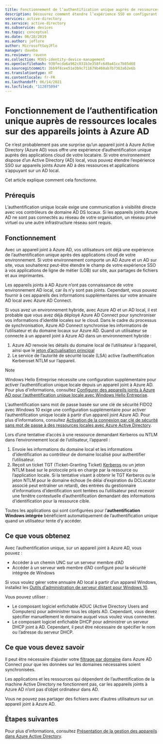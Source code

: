 ```yaml
---
title: Fonctionnement de l’authentification unique auprès de ressources locales sur des appareils joints à Azure AD | Microsoft Docs
description: Découvrez comment étendre l’expérience SSO en configurant des appareils hybrides joints à Azure Active Directory.
services: active-directory
ms.service: active-directory
ms.subservice: devices
ms.topic: conceptual
ms.date: 06/28/2019
ms.author: joflore
author: MicrosoftGuyJFlo
manager: daveba
ms.reviewer: ravenn
ms.collection: M365-identity-device-management
ms.openlocfilehash: 930fecda6a962c031b3e358fc640a41cc7b85d68
ms.sourcegitcommit: 3bb9f8cee51e3b9c711679b460ab7b7363a62e6b
ms.translationtype: HT
ms.contentlocale: fr-FR
ms.lasthandoff: 06/14/2021
ms.locfileid: "112075094"
---
```

# <a name="how-sso-to-on-premises-resources-works-on-azure-ad-joined-devices"></a>Fonctionnement de l’authentification unique auprès de ressources locales sur des appareils joints à Azure AD

Ce n’est probablement pas une surprise qu’un appareil joint à Azure Active Directory (Azure AD) vous offre une expérience d’authentification unique auprès des applications cloud de votre locataire. Si votre environnement dispose d’un Active Directory (AD) local, vous pouvez étendre l’expérience SSO sur appareils joints Azure AD à des ressources et applications s’appuyant sur un AD local. 

Cet article explique comment cela fonctionne.

## <a name="prerequisites"></a>Prérequis

L’authentification unique locale exige une communication à visibilité directe avec vos contrôleurs de domaine AD DS locaux. Si les appareils joints Azure AD ne sont pas connectés au réseau de votre organisation, un réseau privé virtuel ou une autre infrastructure réseau sont requis. 

## <a name="how-it-works"></a>Fonctionnement 

Avec un appareil joint à Azure AD, vos utilisateurs ont déjà une expérience de l’authentification unique après des applications cloud de votre environnement. Si votre environnement comporte un AD Azure et un AD sur site, vous souhaiterez peut-être étendre le champ de votre expérience SSO à vos applications de ligne de métier (LOB) sur site, aux partages de fichiers et aux imprimantes.

Les appareils joints à AD Azure n’ont pas connaissance de votre environnement AD local, car ils n’y sont pas joints. Cependant, vous pouvez fournir à ces appareils des informations supplémentaires sur votre annuaire AD local avec Azure AD Connect.

Si vous avez un environnement hybride, avec Azure AD et un AD local, il est probable que vous avez déjà déployé Azure AD Connect pour synchroniser vos informations d’identité locales sur le cloud. Dans le cadre du processus de synchronisation, Azure AD Connect synchronise les informations de l’utilisateur et du domaine locaux sur Azure AD. Quand un utilisateur se connecte à un appareil joint à Azure AD dans un environnement hybride :

1. Azure AD renvoie les détails du domaine local de l’utilisateur à l’appareil, ainsi que le [jeton d’actualisation principal](concept-primary-refresh-token.md)
1. Le service de l’autorité de sécurité locale (LSA) active l’authentification Kerberoset NTLM sur l’appareil.

>[!NOTE]
> Windows Hello Entreprise nécessite une configuration supplémentaire pour activer l’authentification unique locale depuis un appareil joint à Azure AD. Pour plus d’informations, consultez [Configurer des appareils joints à Azure AD pour l’authentification unique locale avec Windows Hello Entreprise](/windows/security/identity-protection/hello-for-business/hello-hybrid-aadj-sso-base). 
>
> L’authentification sans mot de passe basée sur une clé de sécurité FIDO2 avec Windows 10 exige une configuration supplémentaire pour activer l’authentification unique locale à partir d’un appareil joint Azure AD. Pour plus d’informations, consultez [Activation de la connexion par clé de sécurité sans mot de passe à des ressources locales avec Azure Active Directory](/azure/active-directory/authentication/howto-authentication-passwordless-security-key-on-premises). 

Lors d’une tentative d’accès à une ressource demandant Kerberos ou NTLM dans l’environnement local de l’utilisateur, l’appareil :

1. Envoie les informations du domaine local et les informations d’identification au contrôleur de domaine localisé pour authentifier l’utilisateur.
1. Reçoit un ticket TGT (Ticket-Granting Ticket) [Kerberos](/windows/desktop/secauthn/ticket-granting-tickets) ou un jeton NTLM basé sur le protocole pris en charge par la ressource ou l’application locale. Si la tentative visant à obtenir le TGT Kerberos ou le jeton NTLM pour le domaine échoue (le délai d’expiration du DCLocator associé peut entraîner un retard), des entrées du gestionnaire d’informations d’identification sont tentées ou l’utilisateur peut recevoir une fenêtre contextuelle d’authentification demandant des informations d’identification pour la ressource cible.

Toutes les applications qui sont configurées pour l’**authentification Windows intégrée** bénéficient automatiquement de l’authentification unique quand un utilisateur tente d’y accéder.

## <a name="what-you-get"></a>Ce que vous obtenez

Avec l’authentification unique, sur un appareil joint à Azure AD, vous pouvez : 

- Accéder à un chemin UNC sur un serveur membre d’AD
- Accéder à un serveur web membre d’AD configuré pour la sécurité intégrée de Windows 

Si vous voulez gérer votre annuaire AD local à partir d’un appareil Windows, installez les [Outils d’administration de serveur distant pour Windows 10](https://www.microsoft.com/download/details.aspx?id=45520).

Vous pouvez utiliser :

- Le composant logiciel enfichable ADUC (Active Directory Users and Computers) pour administrer tous les objets AD. Cependant, vous devez spécifier manuellement le domaine auquel vous voulez vous connecter.
- Le composant logiciel enfichable DHCP pour administrer un serveur DHCP joint à AD. Cependant, il peut être nécessaire de spécifier le nom ou l’adresse du serveur DHCP.
 
## <a name="what-you-should-know"></a>Ce que vous devez savoir

Il peut être nécessaire d’ajuster votre [filtrage par domaine](../hybrid/how-to-connect-sync-configure-filtering.md#domain-based-filtering) dans Azure AD Connect pour que les données sur les domaines nécessaires soient synchronisées.

Les applications et les ressources qui dépendent de l’authentification de la machine Active Directory ne fonctionnent pas, car les appareils joints à Azure AD n’ont pas d’objet ordinateur dans AD. 

Vous ne pouvez pas partager des fichiers avec d’autres utilisateurs sur un appareil joint à Azure AD.

## <a name="next-steps"></a>Étapes suivantes

Pour plus d’informations, consultez [Présentation de la gestion des appareils dans Azure Active Directory](overview.md). 
